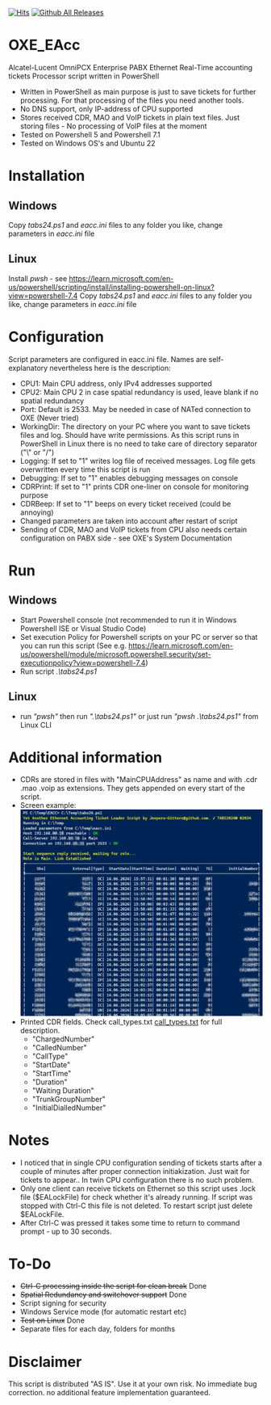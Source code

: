 [![Hits](https://hits.sh/github.com/Jeepers-Gitters/OXE_EAcc.svg)](https://hits.sh/github.com/Jeepers-Gitters/OXE_EAcc/)
[![Github All Releases](https://img.shields.io/github/downloads/Jeepers-Gitters/OXE_EAcc/total.svg)]()
# OXE_EAcc
 Alcatel-Lucent OmniPCX Enterprise PABX Ethernet Real-Time accounting tickets Processor script written in PowerShell
* Written in PowerShell as main purpose is just to save tickets for further processing. For that processing of the files you need another tools.
* No DNS support, only IP-address of CPU supported
* Stores received CDR, MAO and VoIP tickets in plain text files. Just storing files - No processing of VoIP files at the moment
* Tested on Powershell 5 and Powershell 7.1
* Tested  on Windows OS's and Ubuntu 22
# Installation
## Windows 
 Copy _tabs24.ps1_ and _eacc.ini_ files to any folder you like, change parameters in _eacc.ini_ file
## Linux
 Install _pwsh_ - see <https://learn.microsoft.com/en-us/powershell/scripting/install/installing-powershell-on-linux?view=powershell-7.4>
 Copy _tabs24.ps1_ and _eacc.ini_ files to any folder you like, change parameters in _eacc.ini_ file
# Configuration
 Script parameters are configured in eacc.ini file. Names are self-explanatory nevertheless here is the description:
 - CPU1: Main CPU address, only IPv4 addresses supported
 - CPU2: Main CPU 2 in case spatial redundancy is used, leave blank if no spatial redundancy
 - Port: Default is 2533. May be needed in case of NATed connection to OXE (Never tried)
 - WorkingDir: The directory on your PC where you want to save tickets files and log. Should have write permissions. As this script runs in PowerShell in Linux there is no need to take care of directory separator ("\\" or "/")
 - Logging: If set to "1" writes log file of received messages. Log file gets overwritten every time this script is run
 - Debugging: If set to "1" enables debugging messages on console
 - CDRPrint: If set to "1" prints CDR one-liner on console for monitoring purpose
 - CDRBeep: If set to "1" beeps on every ticket received (could be annoying)
 - Changed parameters are taken into account after restart of script
 - Sending of CDR, MAO and VoIP tickets from CPU also needs certain configuration on PABX side - see OXE's System Documentation 
# Run
## Windows 
 * Start Powershell console (not recommended to run it in Windows Powershell ISE or Visual Studio Code)
 * Set execution Policy for Powershell scripts on your PC or server so that you can run this script (See e.g. <https://learn.microsoft.com/en-us/powershell/module/microsoft.powershell.security/set-executionpolicy?view=powershell-7.4>)
 * Run script _.\tabs24.ps1_
## Linux
 * run _"pwsh"_ then run _".\tabs24.ps1"_ or just run _"pwsh .\tabs24.ps1"_ from Linux CLI
# Additional information
 * CDRs are stored in files with "MainCPUAddress" as name and with .cdr .mao .voip as extensions. They gets appended on every start of the script.
 * Screen example:
![изображение](https://github.com/Jeepers-Gitters/OXE_EAcc/blob/01edf063fa7f6bb095ea26283e51f405a9fd0146/163.jpg)
 * Printed CDR fields. Check call_types.txt [call_types.txt](https://github.com/Jeepers-Gitters/OXE_EAcc/blob/main/call_types.txt) for full description.
    - "ChargedNumber"
    - "CalledNumber"
    - "CallType"
    - "StartDate"
    - "StartTime"
    - "Duration"
    - "Waiting Duration"
    - "TrunkGroupNumber"
    - "InitialDialledNumber"
# Notes
 * I noticed that in single CPU configuration sending of tickets starts after a couple of minutes after proper connection initiakization. Just wait for tickets to appear.. In twin CPU configuration there is no such problem.
 * Only one client can receive tickets on Ethernet so this script uses .lock file ($EALockFile) for check whether it's already running. If script was stopped with Ctrl-C this file is not deleted. To restart script just delete $EALockFile.
 * After Ctrl-C was pressed it takes some time to return to command prompt - up to 30 seconds.  
# To-Do
 * ~~Ctrl-C processing inside the script for clean break~~ Done
 * ~~Spatial Redundancy and switchover support~~ Done
 * Script signing for security
 * Windows Service mode (for automatic restart etc)
 *  ~~Test on Linux~~ Done
 *  Separate files for each day, folders for months
# Disclaimer
 This script is distributed "AS IS". Use it at your own risk. No immediate bug correction. no additional feature implementation guaranteed. 
 
